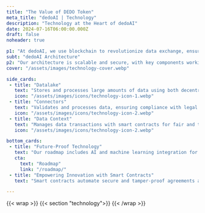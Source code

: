 ```yaml
---
title: "The Value of DEDO Token"
meta_title: "dedoAI | Technology"
description: "Technology at the Heart of dedoAI"
date: 2024-07-16T06:00:00.000Z
draft: false
noheader: true

p1: "At dedoAI, we use blockchain to revolutionize data exchange, ensuring secure, transparent, and decentralized transactions. This technology builds integrity and trust between data producers and consumers."
subt: "dedoAI Architecture"
p2: "Our architecture is scalable and secure, with key components working seamlessly:"
cover: "/assets/images/technology-cover.webp"

side_cards:
 - title: "Datalake"
   text: "Stores and processes large amounts of data using both decentralized IPFS and traditional cloud storage."
   icon: "/assets/images/icons/technology-icon-1.webp"
 - title: "Connectors"
   text: "Validates and processes data, ensuring compliance with legal and quality standards."
   icon: "/assets/images/icons/technology-icon-2.webp"
 - title: "Data Context"
   text: "Manages data transactions with smart contracts for fair and transparent compensation."
   icon: "/assets/images/icons/technology-icon-2.webp"

bottom_cards:
 - title: "Future-Proof Technology"
   text: "Our roadmap includes AI and machine learning integration for advanced data analysis, and exploration of new blockchain technologies to enhance our platform."
   cta:
     text: "Roadmap"
     link: "/roadmap/"
 - title: "Empowering Innovation with Smart Contracts"
   text: "Smart contracts automate secure and tamper-proof agreements and transactions, supporting staking mechanisms and the governance model of the DAO."

---
```

{{< wrap >}}
{{< section "technology">}}
{{< /wrap >}}
